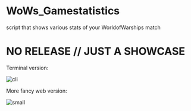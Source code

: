 # WoWs_Gamestatistics
script that shows various stats of your WorldofWarships match

# NO RELEASE // JUST A SHOWCASE #

Terminal version:

![cli](https://user-images.githubusercontent.com/74842777/99891339-2a6e6c00-2c69-11eb-852e-8f71feab0785.png)


More fancy web version:

![small](https://user-images.githubusercontent.com/74842777/99891342-3823f180-2c69-11eb-8a95-67907afd4a64.png)
